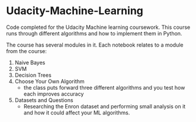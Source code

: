 # Udacity-Machine-Learning

Code completed for the Udacity Machine learning coursework. This course runs through different algorithms and how to implement them in Python. 

The course has several modules in it. Each notebook relates to a module from the course:
  1. Naive Bayes
  2. SVM
  3. Decision Trees
  4. Choose Your Own Algorithm 
      - the class puts forward three different algorithms and you test how each improves accuracy
  5. Datasets and Questions 
      - Researching the Enron dataset and performing small analysis on it and how it could affect your ML algorithms.

